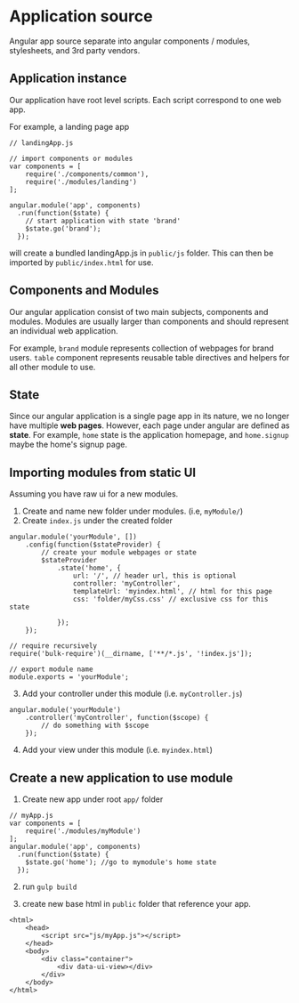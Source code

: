 # Application source

Angular app source separate into angular components / modules, stylesheets, and 3rd party vendors.

## Application instance

Our application have root level scripts. Each script correspond to one web app.

For example, a landing page app

```
// landingApp.js

// import components or modules
var components = [
	require('./components/common'),
	require('./modules/landing')
];

angular.module('app', components)
  .run(function($state) {
  	// start application with state 'brand'
    $state.go('brand');
  });
```

will create a bundled landingApp.js in `public/js` folder. This can then be imported by `public/index.html` for use.


## Components and Modules

Our angular application consist of two main subjects, components and modules. Modules are usually larger than components and should represent an individual web application. 

For example, `brand` module represents collection of webpages for brand users. `table` component represents reusable table directives and helpers for all other module to use.
 
## State

Since our angular application is a single page app in its nature, we no longer have multiple **web pages**. However, each page under angular are defined as **state**. For example, `home` state is the application homepage, and `home.signup` maybe the home's signup page.

## Importing modules from static UI

Assuming you have raw ui for a new modules.

1. Create and name new folder under modules. (i.e, `myModule/`)
2. Create `index.js` under the created folder
```
angular.module('yourModule', [])
	.config(function($stateProvider) {
		// create your module webpages or state
		$stateProvider	
			.state('home', {
				url: '/', // header url, this is optional
				controller: 'myController',
				templateUrl: 'myindex.html', // html for this page
				css: 'folder/myCss.css' // exclusive css for this state

			});
	});

// require recursively
require('bulk-require')(__dirname, ['**/*.js', '!index.js']);

// export module name
module.exports = 'yourModule';
```
3. Add your controller under this module (i.e. `myController.js`)
```
angular.module('yourModule')
	.controller('myController', function($scope) {
		// do something with $scope
	});
```
4. Add your view under this module (i.e. `myindex.html`)

## Create a new application to use module

1. Create new app under root `app/` folder

```
// myApp.js
var components = [
	require('./modules/myModule')
];
angular.module('app', components)
  .run(function($state) {
    $state.go('home'); //go to mymodule's home state
  });
```

2. run `gulp build`

3. create new base html in `public` folder that reference your app.

```
<html>
	<head>
		<script src="js/myApp.js"></script>
	</head>
	<body>
		<div class="container">
			<div data-ui-view></div>
		</div>
	</body>
</html>
```